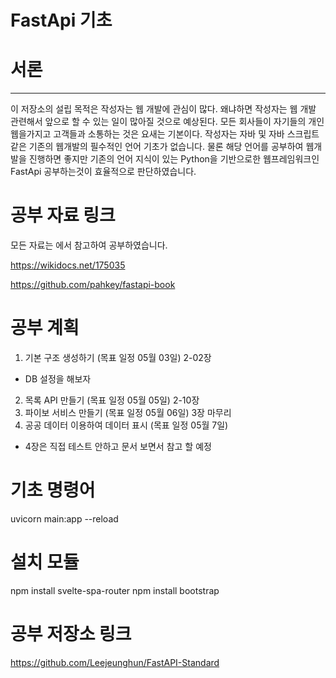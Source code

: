 # FastApi 기초

# 서론
--------------

이 저장소의 설립 목적은 작성자는 웹 개발에 관심이 많다.
왜냐하면 작성자는 웹 개발 관련해서 앞으로 할 수 있는 일이 많아질 것으로 예상된다. 모든 회사들이 자기들의 개인 웹을가지고 고객들과 소통하는 것은 요새는 기본이다. 
 작성자는 자바 및 자바 스크립트 같은 기존의 웹개발의 필수적인 언어 기초가 없습니다. 물론 해당 언어를 공부하여 웹개발을 진행하면 좋지만 기존의 언어 지식이 있는 Python을 기반으로한 웹프레임워크인 FastApi 공부하는것이 효율적으로 판단하였습니다. 

# 공부 자료 링크

모든 자료는 에서 참고하여 공부하였습니다.

https://wikidocs.net/175035

https://github.com/pahkey/fastapi-book


# 공부 계획
1. 기본 구조 생성하기 (목표 일정 05월 03일) 2-02장
- DB 설정을 해보자
2. 목록 API 만들기 (목표 일정 05월 05일)    2-10장
3. 파이보 서비스 만들기 (목표 일정 05월 06일) 3장 마무리
4. 공공 데이터 이용하여 데이터 표시 (목표 일정 05월 7일)


* 4장은 직접 테스트 안하고 문서 보면서 참고 할 예정

# 기초 명령어
 uvicorn main:app --reload


# 설치 모듈
npm install svelte-spa-router
npm install bootstrap
# 공부 저장소 링크

https://github.com/Leejeunghun/FastAPI-Standard
